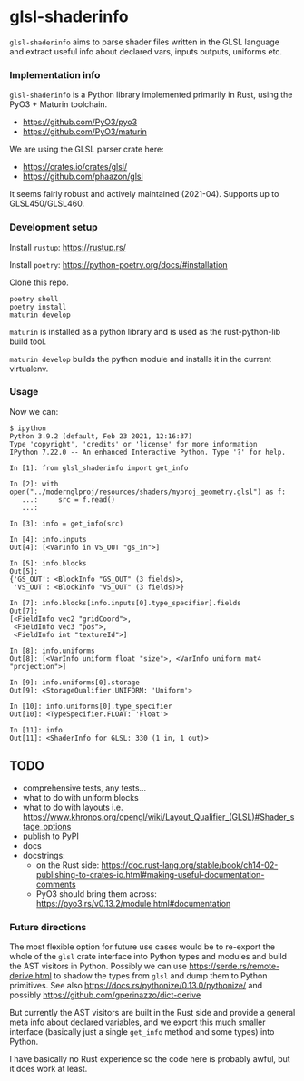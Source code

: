 # glsl-shaderinfo

`glsl-shaderinfo` aims to parse shader files written in the GLSL language and extract useful info about declared vars, inputs outputs, uniforms etc.


### Implementation info

`glsl-shaderinfo` is a Python library implemented primarily in Rust, using the PyO3 + Maturin toolchain.

* https://github.com/PyO3/pyo3
* https://github.com/PyO3/maturin

We are using the GLSL parser crate here:  

* https://crates.io/crates/glsl/
* https://github.com/phaazon/glsl

It seems fairly robust and actively maintained (2021-04). Supports up to GLSL450/GLSL460.


### Development setup

Install `rustup`: https://rustup.rs/

Install `poetry`: https://python-poetry.org/docs/#installation

Clone this repo.

```
poetry shell
poetry install
maturin develop
```

`maturin` is installed as a python library and is used as the rust-python-lib build tool.

`maturin develop` builds the python module and installs it in the current virtualenv.


### Usage

Now we can:
```pycon
$ ipython
Python 3.9.2 (default, Feb 23 2021, 12:16:37)
Type 'copyright', 'credits' or 'license' for more information
IPython 7.22.0 -- An enhanced Interactive Python. Type '?' for help.

In [1]: from glsl_shaderinfo import get_info

In [2]: with open("../modernglproj/resources/shaders/myproj_geometry.glsl") as f:
   ...:     src = f.read()
   ...:

In [3]: info = get_info(src)

In [4]: info.inputs
Out[4]: [<VarInfo in VS_OUT "gs_in">]

In [5]: info.blocks
Out[5]:
{'GS_OUT': <BlockInfo "GS_OUT" (3 fields)>,
 'VS_OUT': <BlockInfo "VS_OUT" (3 fields)>}

In [7]: info.blocks[info.inputs[0].type_specifier].fields
Out[7]:
[<FieldInfo vec2 "gridCoord">,
 <FieldInfo vec3 "pos">,
 <FieldInfo int "textureId">]

In [8]: info.uniforms
Out[8]: [<VarInfo uniform float "size">, <VarInfo uniform mat4 "projection">]

In [9]: info.uniforms[0].storage
Out[9]: <StorageQualifier.UNIFORM: 'Uniform'>

In [10]: info.uniforms[0].type_specifier
Out[10]: <TypeSpecifier.FLOAT: 'Float'>

In [11]: info
Out[11]: <ShaderInfo for GLSL: 330 (1 in, 1 out)>
```


## TODO

* comprehensive tests, any tests...
* what to do with uniform blocks
* what to do with layouts i.e. https://www.khronos.org/opengl/wiki/Layout_Qualifier_(GLSL)#Shader_stage_options
* publish to PyPI
* docs
* docstrings:
	* on the Rust side: https://doc.rust-lang.org/stable/book/ch14-02-publishing-to-crates-io.html#making-useful-documentation-comments
	* PyO3 should bring them across: https://pyo3.rs/v0.13.2/module.html#documentation

### Future directions

The most flexible option for future use cases would be to re-export the whole of the `glsl` crate interface into Python types and modules and build the AST visitors in Python.  Possibly we can use https://serde.rs/remote-derive.html to shadow the types from `glsl` and dump them to Python primitives. See also https://docs.rs/pythonize/0.13.0/pythonize/ and possibly https://github.com/gperinazzo/dict-derive

But currently the AST visitors are built in the Rust side and provide a general meta info about declared variables, and we export this much smaller interface (basically just a single `get_info` method and some types) into Python.

I have basically no Rust experience so the code here is probably awful, but it does work at least.
